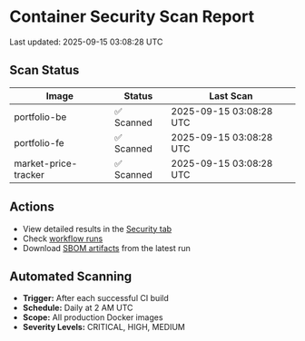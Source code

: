 # Container Security Scan Report

Last updated: 2025-09-15 03:08:28 UTC

## Scan Status

| Image | Status | Last Scan |
|-------|--------|-----------|
| portfolio-be | ✅ Scanned | 2025-09-15 03:08:28 UTC |
| portfolio-fe | ✅ Scanned | 2025-09-15 03:08:28 UTC |
| market-price-tracker | ✅ Scanned | 2025-09-15 03:08:28 UTC |

## Actions

- View detailed results in the [Security tab](https://github.com/ktenman/portfolio/security/code-scanning)
- Check [workflow runs](https://github.com/ktenman/portfolio/actions/workflows/trivy-scan.yml)
- Download [SBOM artifacts](https://github.com/ktenman/portfolio/actions/workflows/trivy-scan.yml) from the latest run

## Automated Scanning

- **Trigger:** After each successful CI build
- **Schedule:** Daily at 2 AM UTC
- **Scope:** All production Docker images
- **Severity Levels:** CRITICAL, HIGH, MEDIUM

